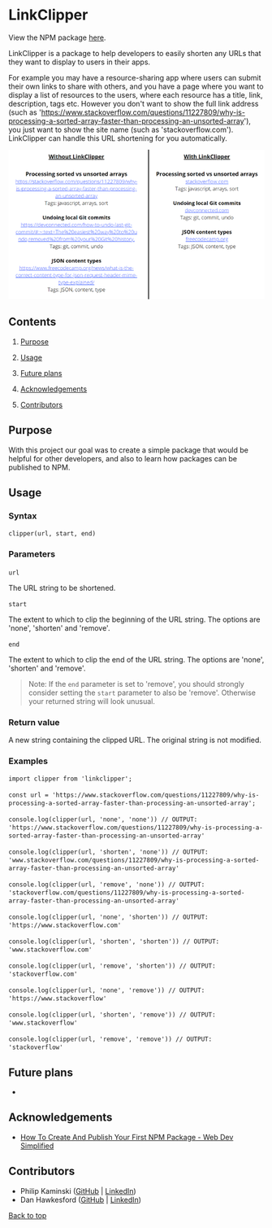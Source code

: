 # LinkClipper

View the NPM package [here](https://www.npmjs.com/package/linkclipper).

LinkClipper is a package to help developers to easily shorten any URLs that they want to display to users in their apps.

For example you may have a resource-sharing app where users can submit their own links to share with others, and you have a page where you want to display a list of resources to the users, where each resource has a title, link, description, tags etc. However you don't want to show the full link address (such as 'https://www.stackoverflow.com/questions/11227809/why-is-processing-a-sorted-array-faster-than-processing-an-unsorted-array'), you just want to show the site name (such as 'stackoverflow.com'). LinkClipper can handle this URL shortening for you automatically.

![A screenshot summarising the above use-case.](./example.png)

## Contents

1. [Purpose](#purpose)

2. [Usage](#usage)

3. [Future plans](#future-plans)

4. [Acknowledgements](#acknowledgements)

5. [Contributors](#contributors)

## Purpose

With this project our goal was to create a simple package that would be helpful for other developers, and also to learn how packages can be published to NPM.

## Usage

### Syntax

    clipper(url, start, end)

### Parameters

`url`

The URL string to be shortened.

`start`

The extent to which to clip the beginning of the URL string. The options are 'none', 'shorten' and 'remove'.

`end`

The extent to which to clip the end of the URL string. The options are 'none', 'shorten' and 'remove'.

> Note: If the `end` parameter is set to 'remove', you should strongly consider setting the `start` parameter to also be 'remove'. Otherwise your returned string will look unusual.

### Return value

A new string containing the clipped URL. The original string is not modified.

### Examples

    import clipper from 'linkclipper';
    
    const url = 'https://www.stackoverflow.com/questions/11227809/why-is-processing-a-sorted-array-faster-than-processing-an-unsorted-array';

    console.log(clipper(url, 'none', 'none')) // OUTPUT: 'https://www.stackoverflow.com/questions/11227809/why-is-processing-a-sorted-array-faster-than-processing-an-unsorted-array'

    console.log(clipper(url, 'shorten', 'none')) // OUTPUT: 'www.stackoverflow.com/questions/11227809/why-is-processing-a-sorted-array-faster-than-processing-an-unsorted-array'

    console.log(clipper(url, 'remove', 'none')) // OUTPUT: 'stackoverflow.com/questions/11227809/why-is-processing-a-sorted-array-faster-than-processing-an-unsorted-array'

    console.log(clipper(url, 'none', 'shorten')) // OUTPUT: 'https://www.stackoverflow.com'

    console.log(clipper(url, 'shorten', 'shorten')) // OUTPUT: 'www.stackoverflow.com'

    console.log(clipper(url, 'remove', 'shorten')) // OUTPUT: 'stackoverflow.com'

    console.log(clipper(url, 'none', 'remove')) // OUTPUT: 'https://www.stackoverflow'

    console.log(clipper(url, 'shorten', 'remove')) // OUTPUT: 'www.stackoverflow'

    console.log(clipper(url, 'remove', 'remove')) // OUTPUT: 'stackoverflow'

## Future plans

- 

## Acknowledgements

- [How To Create And Publish Your First NPM Package - Web Dev Simplified](https://www.youtube.com/watch?v=J4b_T-qH3BY&ab_channel=WebDevSimplified)

## Contributors

- Philip Kaminski ([GitHub](https://github.com/AureaFlamma) | [LinkedIn](https://www.linkedin.com/in/kaminskp/))
- Dan Hawkesford ([GitHub](https://github.com/dhawkesford/) | [LinkedIn](https://www.linkedin.com/in/daniel-hawkesford/))

[Back to top](#linkclipper)